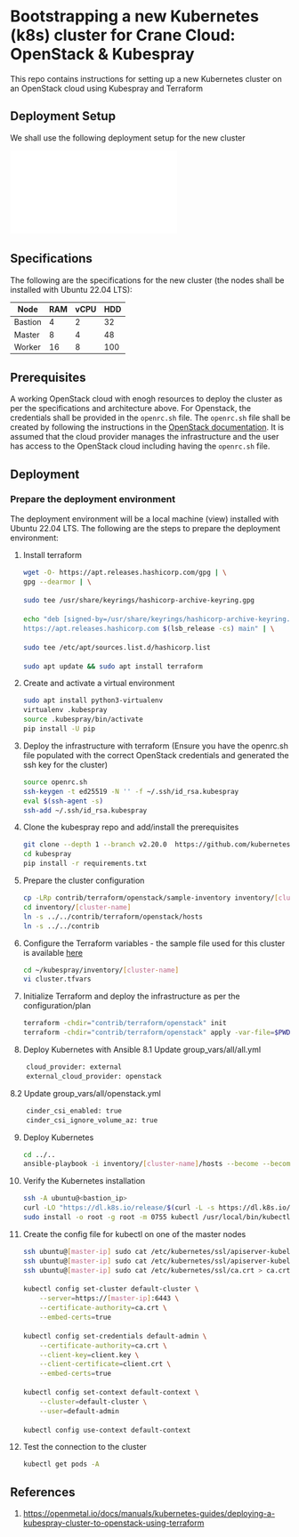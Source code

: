 # Bootstrapping a new Kubernetes (k8s) cluster for Crane Cloud: OpenStack & Kubespray
This repo contains instructions for setting up a new Kubernetes cluster on an OpenStack cloud using Kubespray and Terraform

## Deployment Setup
We shall use the following deployment setup for the new cluster

![Architecture](architecture.pdf)

## Specifications
The following are the specifications for the new cluster (the nodes shall be installed with Ubuntu 22.04 LTS):

|Node    |RAM |vCPU |HDD |
|--------|----|-----|----|
|Bastion |4   |2    |32  |
|Master  |8   |4    |48  |
|Worker  |16  |8    |100 |

## Prerequisites
A working OpenStack cloud with enogh resources to deploy the cluster as per the specifications and architecture above. For Openstack, the credentials shall be provided in the `openrc.sh` file. The `openrc.sh` file shall be created by following the instructions in the [OpenStack documentation](https://docs.openstack.org/python-openstackclient/latest/configuration/index.html#configuration-files). It is assumed that the cloud provider manages the infrastructure and the user has access to the OpenStack cloud including having the `openrc.sh` file.


## Deployment
### Prepare the deployment environment
The deployment environment will be a local machine (view) installed with Ubuntu 22.04 LTS. The following are the steps to prepare the deployment environment:
1. Install terraform
    ```bash
    wget -O- https://apt.releases.hashicorp.com/gpg | \
    gpg --dearmor | \
    
    sudo tee /usr/share/keyrings/hashicorp-archive-keyring.gpg
    
    echo "deb [signed-by=/usr/share/keyrings/hashicorp-archive-keyring.gpg] \
    https://apt.releases.hashicorp.com $(lsb_release -cs) main" | \
    
    sudo tee /etc/apt/sources.list.d/hashicorp.list
    
    sudo apt update && sudo apt install terraform
    ```

2. Create and activate a virtual environment
    ```bash
    sudo apt install python3-virtualenv
    virtualenv .kubespray
    source .kubespray/bin/activate
    pip install -U pip
    ```

3. Deploy the infrastructure with terraform (Ensure you have the openrc.sh file populated with the correct OpenStack credentials and generated the ssh key for the cluster)
    ```bash
    source openrc.sh
    ssh-keygen -t ed25519 -N '' -f ~/.ssh/id_rsa.kubespray
    eval $(ssh-agent -s)
    ssh-add ~/.ssh/id_rsa.kubespray
    ```
4. Clone the kubespray repo and add/install the prerequisites
    ```bash
    git clone --depth 1 --branch v2.20.0  https://github.com/kubernetes-sigs/kubespray
    cd kubespray
    pip install -r requirements.txt

5. Prepare the cluster configuration
    ```bash
    cp -LRp contrib/terraform/openstack/sample-inventory inventory/[cluster-name]
    cd inventory/[cluster-name]
    ln -s ../../contrib/terraform/openstack/hosts
    ln -s ../../contrib

6. Configure the Terraform variables - the sample file used for this cluster is available [here](cluster.tfvars)
    ```bash
    cd ~/kubespray/inventory/[cluster-name]
    vi cluster.tfvars
    ```

7. Initialize Terraform and deploy the infrastructure as per the configuration/plan
    ```bash
    terraform -chdir="contrib/terraform/openstack" init
    terraform -chdir="contrib/terraform/openstack" apply -var-file=$PWD/cluster.tfvars
    ```

8. Deploy Kubernetes with Ansible
8.1 Update group_vars/all/all.yml
```bash
    cloud_provider: external
    external_cloud_provider: openstack
```
8.2 Update group_vars/all/openstack.yml
```bash
    cinder_csi_enabled: true
    cinder_csi_ignore_volume_az: true
```

9. Deploy Kubernetes
    ```bash
    cd ../..
    ansible-playbook -i inventory/[cluster-name]/hosts --become --become-user=root cluster.yml
    ```

10. Verify the Kubernetes installation
    ```bash
    ssh -A ubuntu@<bastion_ip>
    curl -LO "https://dl.k8s.io/release/$(curl -L -s https://dl.k8s.io/release/stable.txt)/bin/linux/amd64/kubectl"
    sudo install -o root -g root -m 0755 kubectl /usr/local/bin/kubectl
    ```

11. Create the config file for kubectl on one of the master nodes
    ```bash
    ssh ubuntu@[master-ip] sudo cat /etc/kubernetes/ssl/apiserver-kubelet-client.key > client.key
    ssh ubuntu@[master-ip] sudo cat /etc/kubernetes/ssl/apiserver-kubelet-client.crt > client.crt
    ssh ubuntu@[master-ip] sudo cat /etc/kubernetes/ssl/ca.crt > ca.crt

    kubectl config set-cluster default-cluster \
        --server=https://[master-ip]:6443 \
        --certificate-authority=ca.crt \
        --embed-certs=true

    kubectl config set-credentials default-admin \
        --certificate-authority=ca.crt \
        --client-key=client.key \
        --client-certificate=client.crt \
        --embed-certs=true

    kubectl config set-context default-context \
        --cluster=default-cluster \
        --user=default-admin

    kubectl config use-context default-context
    ```

12. Test the connection to the cluster
    ```bash
    kubectl get pods -A
    ```

## References
1. https://openmetal.io/docs/manuals/kubernetes-guides/deploying-a-kubespray-cluster-to-openstack-using-terraform 